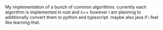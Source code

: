 My implementation of a bunch of common algorithms. currently each algorithm is implemented in rust and c++ however i am planning to additionally convert them to python and typescript. maybe also java if i feel like learning that.
